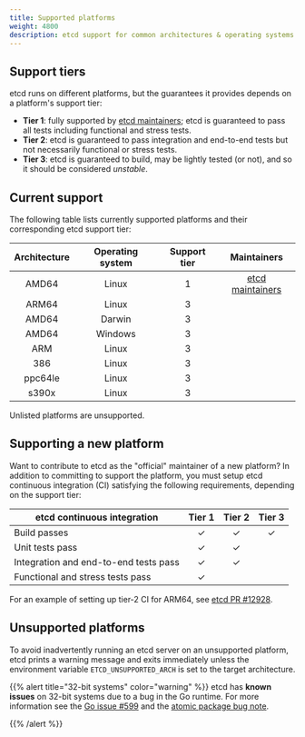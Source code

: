 ```yaml
---
title: Supported platforms
weight: 4800
description: etcd support for common architectures & operating systems
---
```


## Support tiers

etcd runs on different platforms, but the guarantees it provides depends on a
platform's support tier:

- **Tier 1**: fully supported by [etcd maintainers][]; etcd is guaranteed to
  pass all tests including functional and stress tests.
- **Tier 2**: etcd is guaranteed to pass integration and end-to-end tests but
  not necessarily functional or stress tests.
- **Tier 3**: etcd is guaranteed to build, may be lightly tested (or not), and
  so it should be considered _unstable_.

## Current support


The following table lists currently supported platforms and their corresponding
etcd support tier:

| Architecture | Operating system | Support tier |     Maintainers      |
|:------------:|:----------------:|:------------:|:--------------------:|
| AMD64        | Linux            |      1       | [etcd maintainers][] |
| ARM64        | Linux            |      3       |                      |
| AMD64        | Darwin           |      3       |                      |
| AMD64        | Windows          |      3       |                      |
| ARM          | Linux            |      3       |                      |
| 386          | Linux            |      3       |                      |
| ppc64le      | Linux            |      3       |                      |
| s390x        | Linux            |      3       |                      |

Unlisted platforms are unsupported.

## Supporting a new platform

Want to contribute to etcd as the "official" maintainer of a new platform? In
addition to committing to support the platform, you must setup etcd continuous
integration (CI) satisfying the following requirements, depending on the support
tier:

| etcd continuous integration           | Tier 1 | Tier 2 | Tier 3 |
| ------------------------------------- |:------:|:------:|:------:|
| Build passes                          | &check;| &check;| &check;|
| Unit tests pass                       | &check;| &check;|        |
| Integration and end-to-end tests pass | &check;| &check;|        |
| Functional and stress tests pass      | &check;|        |        |

For an example of setting up tier-2 CI for ARM64, see [etcd PR #12928][].

## Unsupported platforms

To avoid inadvertently running an etcd server on an unsupported platform, etcd
prints a warning message and exits immediately unless the environment variable
`ETCD_UNSUPPORTED_ARCH` is set to the target architecture.

{{% alert title="32-bit systems" color="warning" %}}
  etcd has **known issues** on 32-bit systems due to a bug in the Go runtime.
  For more information see the [Go issue #599][go-issue] and the [atomic package
  bug note][go-atomic].

  [go-atomic]: https://golang.org/pkg/sync/atomic/#pkg-note-BUG
  [go-issue]: https://github.com/golang/go/issues/599
{{% /alert %}}

[etcd maintainers]: https://github.com/etcd-io/etcd/blob/main/MAINTAINERS
[etcd PR #12928]: https://github.com/etcd-io/etcd/pull/12928
